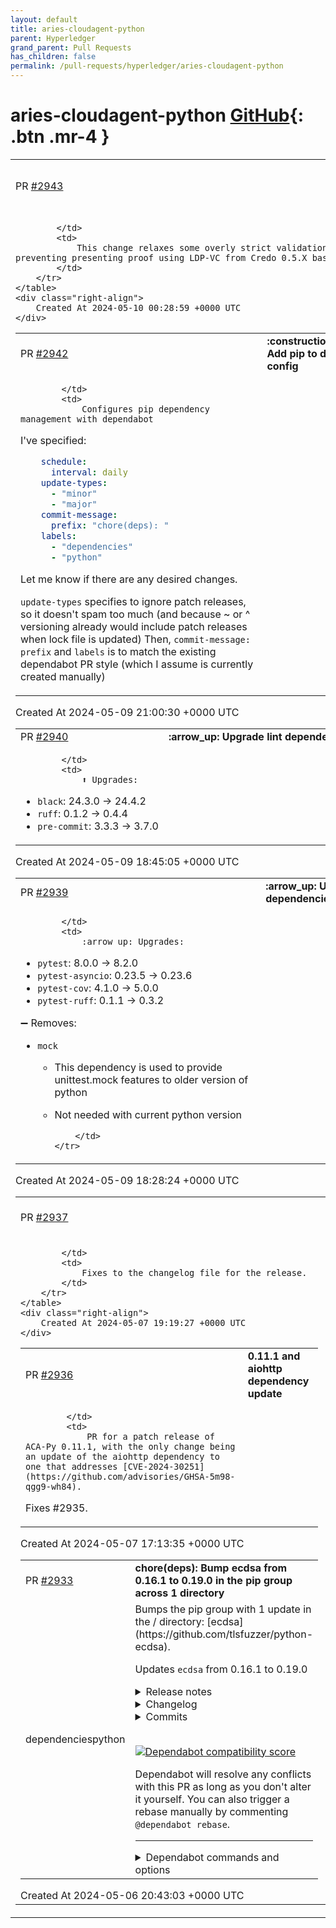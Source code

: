 ```yaml
---
layout: default
title: aries-cloudagent-python
parent: Hyperledger
grand_parent: Pull Requests
has_children: false
permalink: /pull-requests/hyperledger/aries-cloudagent-python
---
```


# aries-cloudagent-python <span class="fs-3 right-align">[GitHub](https://github.com/hyperledger/aries-cloudagent-python){: .btn .mr-4 }</span>


<div>
    <table>
        <tr>
            <td>
                PR <a href="https://github.com/hyperledger/aries-cloudagent-python/pull/2943" class=".btn">#2943</a>
            </td>
            <td>
                <b>
                    fix(interop): overly strict validation
                </b>
            </td>
        </tr>
        <tr>
            <td>
                
            </td>
            <td>
                This change relaxes some overly strict validation that was preventing presenting proof using LDP-VC from Credo 0.5.X based agents.
            </td>
        </tr>
    </table>
    <div class="right-align">
        Created At 2024-05-10 00:28:59 +0000 UTC
    </div>
</div>

<div>
    <table>
        <tr>
            <td>
                PR <a href="https://github.com/hyperledger/aries-cloudagent-python/pull/2942" class=".btn">#2942</a>
            </td>
            <td>
                <b>
                    :construction_worker: Add pip to dependabot config
                </b>
            </td>
        </tr>
        <tr>
            <td>
                
            </td>
            <td>
                Configures pip dependency management with dependabot

I've specified:
```yml
    schedule:
      interval: daily
    update-types:
      - "minor"
      - "major"
    commit-message:
      prefix: "chore(deps): "
    labels:
      - "dependencies"
      - "python"
```

Let me know if there are any desired changes.

`update-types` specifies to ignore patch releases, so it doesn't spam too much (and because ~ or ^ versioning already would include patch releases when lock file is updated)
Then, `commit-message: prefix` and `labels` is to match the existing dependabot PR style (which I assume is currently created manually)
            </td>
        </tr>
    </table>
    <div class="right-align">
        Created At 2024-05-09 21:00:30 +0000 UTC
    </div>
</div>

<div>
    <table>
        <tr>
            <td>
                PR <a href="https://github.com/hyperledger/aries-cloudagent-python/pull/2940" class=".btn">#2940</a>
            </td>
            <td>
                <b>
                    :arrow_up: Upgrade lint dependencies
                </b>
            </td>
        </tr>
        <tr>
            <td>
                
            </td>
            <td>
                ⬆️ Upgrades:

- `black`: 24.3.0 -> 24.4.2
- `ruff`: 0.1.2 -> 0.4.4
- `pre-commit`: 3.3.3 -> 3.7.0
            </td>
        </tr>
    </table>
    <div class="right-align">
        Created At 2024-05-09 18:45:05 +0000 UTC
    </div>
</div>

<div>
    <table>
        <tr>
            <td>
                PR <a href="https://github.com/hyperledger/aries-cloudagent-python/pull/2939" class=".btn">#2939</a>
            </td>
            <td>
                <b>
                    :arrow_up: Upgrade test dependencies
                </b>
            </td>
        </tr>
        <tr>
            <td>
                
            </td>
            <td>
                :arrow_up: Upgrades:
- `pytest`: 8.0.0 -> 8.2.0
- `pytest-asyncio`: 0.23.5 -> 0.23.6
- `pytest-cov`: 4.1.0 -> 5.0.0
- `pytest-ruff`: 0.1.1 -> 0.3.2

➖ Removes:
- `mock`
  - This dependency is used to provide unittest.mock features to older version of python
  - Not needed with current python version

            </td>
        </tr>
    </table>
    <div class="right-align">
        Created At 2024-05-09 18:28:24 +0000 UTC
    </div>
</div>

<div>
    <table>
        <tr>
            <td>
                PR <a href="https://github.com/hyperledger/aries-cloudagent-python/pull/2937" class=".btn">#2937</a>
            </td>
            <td>
                <b>
                    0.11.1 ChangeLog fixes
                </b>
            </td>
        </tr>
        <tr>
            <td>
                
            </td>
            <td>
                Fixes to the changelog file for the release.
            </td>
        </tr>
    </table>
    <div class="right-align">
        Created At 2024-05-07 19:19:27 +0000 UTC
    </div>
</div>

<div>
    <table>
        <tr>
            <td>
                PR <a href="https://github.com/hyperledger/aries-cloudagent-python/pull/2936" class=".btn">#2936</a>
            </td>
            <td>
                <b>
                    0.11.1 and aiohttp dependency update
                </b>
            </td>
        </tr>
        <tr>
            <td>
                
            </td>
            <td>
                PR for a patch release of ACA-Py 0.11.1, with the only change being an update of the aiohttp dependency to one that addresses [CVE-2024-30251](https://github.com/advisories/GHSA-5m98-qgg9-wh84).

Fixes #2935.
            </td>
        </tr>
    </table>
    <div class="right-align">
        Created At 2024-05-07 17:13:35 +0000 UTC
    </div>
</div>

<div>
    <table>
        <tr>
            <td>
                PR <a href="https://github.com/hyperledger/aries-cloudagent-python/pull/2933" class=".btn">#2933</a>
            </td>
            <td>
                <b>
                    chore(deps): Bump ecdsa from 0.16.1 to 0.19.0 in the pip group across 1 directory
                </b>
            </td>
        </tr>
        <tr>
            <td>
                <span class="chip">dependencies</span><span class="chip">python</span>
            </td>
            <td>
                Bumps the pip group with 1 update in the / directory: [ecdsa](https://github.com/tlsfuzzer/python-ecdsa).

Updates `ecdsa` from 0.16.1 to 0.19.0
<details>
<summary>Release notes</summary>
<p><em>Sourced from <a href="https://github.com/tlsfuzzer/python-ecdsa/releases">ecdsa's releases</a>.</em></p>
<blockquote>
<h2>ecdsa 0.19.0</h2>
<h2>New API:</h2>
<ul>
<li><code>to_ssh</code> in <code>VerifyingKey</code> and <code>SigningKey</code>, supports Ed25519 keys only
(Pablo Mazzini)</li>
</ul>
<h2>New features:</h2>
<ul>
<li>Support for twisted Brainpool curves</li>
</ul>
<h2>Doc fix:</h2>
<ul>
<li>Fix curve equation in glossary</li>
<li>Documentation for signature encoding and signature decoding functions</li>
</ul>
<h2>Maintenance:</h2>
<ul>
<li>Dropped official support for 3.3 and 3.4 (because of problems running them
in CI, not because it's actually incompatible; support for 2.6 and 2.7 is
unaffected)</li>
<li>Fixes around hypothesis parameters</li>
<li>Officially support Python 3.11 and 3.12</li>
<li>Small updates to test suite to make it work with 3.11 and 3.12 and new
releases of test dependencies</li>
<li>Dropped the internal <code>_rwlock</code> module as it's unused</li>
<li>Added mutation testing to CI, lots of speed-ups to the test suite
to make it happen</li>
<li>Removal of unnecessary <code>six.b</code> literals (Alexandre Detiste)</li>
</ul>
<p>Deprecations:</p>
<ul>
<li><code>int_to_string</code>, <code>string_to_int</code>, and <code>digest_integer</code> from <code>ecdsa.ecdsa</code>
module are now considered deprecated, they will be removed in a future
release</li>
</ul>
<h2>ecdsa 0.18.0</h2>
<h1>New features:</h1>
<ul>
<li>Support for EdDSA (Ed25519, Ed448) signature creation and verification.</li>
<li>Support for Ed25519 and Ed448 in PKCS#8 and public key files.</li>
<li>Support for point precomputation for EdDSA.</li>
</ul>
<h1>New API:</h1>
<ul>
<li>CurveEdTw class to represent the Twisted Edwards curve parameters.</li>
<li>PointEdwards class to represent points on Twisted Edwards curve and
provide point arithmetic on it.</li>
<li><code>curve_by_name</code> in <code>curves</code> module to get a <code>Curve</code> object by providing curve
name.</li>
</ul>
<p>Bug fix:</p>
<!-- raw HTML omitted -->
</blockquote>
<p>... (truncated)</p>
</details>
<details>
<summary>Changelog</summary>
<p><em>Sourced from <a href="https://github.com/tlsfuzzer/python-ecdsa/blob/master/NEWS">ecdsa's changelog</a>.</em></p>
<blockquote>
<ul>
<li>Release 0.19.0 (08 Apr 2024)</li>
</ul>
<p>New API:</p>
<ul>
<li><code>to_ssh</code> in <code>VerifyingKey</code> and <code>SigningKey</code>, supports Ed25519 keys only
(Pablo Mazzini)</li>
</ul>
<p>New features:</p>
<ul>
<li>Support for twisted Brainpool curves</li>
</ul>
<p>Doc fix:</p>
<ul>
<li>Fix curve equation in glossary</li>
<li>Documentation for signature encoding and signature decoding functions</li>
</ul>
<p>Maintenance:</p>
<ul>
<li>Dropped official support for 3.3 and 3.4 (because of problems running them
in CI, not because it's actually incompatible; support for 2.6 and 2.7 is
unaffected)</li>
<li>Fixes aroung hypothesis parameters</li>
<li>Officially support Python 3.11 and 3.12</li>
<li>Small updates to test suite to make it work with 3.11 and 3.12 and new
releases of test dependencies</li>
<li>Dropped the internal <code>_rwlock</code> module as it's unused</li>
<li>Added mutation testing to CI, lots of speed-ups to the test suite
to make it happen</li>
<li>Removal of unnecessary <code>six.b</code> literals (Alexandre Detiste)</li>
</ul>
<p>Deprecations:</p>
<ul>
<li>
<p><code>int_to_string</code>, <code>string_to_int</code>, and <code>digest_integer</code> from <code>ecdsa.ecdsa</code>
module are now considered deprecated, they will be removed in a future
release</p>
</li>
<li>
<p>Release 0.18.0 (09 Jul 2022)</p>
</li>
</ul>
<p>New API:</p>
<ul>
<li><code>curve_by_name</code> in <code>curves</code> module to get a <code>Curve</code> object by providing curve
name.</li>
</ul>
<p>Bug fix:</p>
<ul>
<li>Make the <code>VerifyingKey</code> encoded with explicit parameters use the same
kind of point encoding for public key and curve generator.</li>
<li>Better handling of malformed curve parameters (as in CVE-2022-0778);
make python-ecdsa raise <code>MalformedPointError</code> instead of <code>AssertionError</code>.</li>
</ul>
<p>Doc fix:</p>
<ul>
<li>Publish the documentation on <a href="https://ecdsa.readthedocs.io/">https://ecdsa.readthedocs.io/</a>,
include explanation of basics of handling of ECC data formats and how to use
the library for elliptic curve arithmetic.</li>
<li>Make object names more consistent, make them into hyperlinks on the
readthedocs documentation.</li>
<li>Make security note more explicit (Ian Rodney)</li>
</ul>
<!-- raw HTML omitted -->
</blockquote>
<p>... (truncated)</p>
</details>
<details>
<summary>Commits</summary>
<ul>
<li><a href="https://github.com/tlsfuzzer/python-ecdsa/commit/be70016f8911f79e891a65dcfcb602e5ba866ed3"><code>be70016</code></a> Merge pull request <a href="https://redirect.github.com/tlsfuzzer/python-ecdsa/issues/337">#337</a> from tlsfuzzer/release-0.19</li>
<li><a href="https://github.com/tlsfuzzer/python-ecdsa/commit/217735bb28dd30c12619564da8b0ec7022ec0a95"><code>217735b</code></a> allow early exit from worker processes when running mutation testing</li>
<li><a href="https://github.com/tlsfuzzer/python-ecdsa/commit/6e7adff153ad877747f56771c842a94bca65ede9"><code>6e7adff</code></a> don't check rate if no tests executed</li>
<li><a href="https://github.com/tlsfuzzer/python-ecdsa/commit/c56030efe0044c6deb8a5f815eabb590e574fc41"><code>c56030e</code></a> make coveralls submission work with py2.6 again</li>
<li><a href="https://github.com/tlsfuzzer/python-ecdsa/commit/66d0d74a331af339715e1e70274a45f775817f7f"><code>66d0d74</code></a> add release notes for 0.19.0 release</li>
<li><a href="https://github.com/tlsfuzzer/python-ecdsa/commit/0d5a38ca8ada5f2fec67904236f563f562b402d4"><code>0d5a38c</code></a> Merge pull request <a href="https://redirect.github.com/tlsfuzzer/python-ecdsa/issues/156">#156</a> from tomato42/cosmic-ray</li>
<li><a href="https://github.com/tlsfuzzer/python-ecdsa/commit/02c83503ffcd06a0ac15535a3afac88ad5725710"><code>02c8350</code></a> be more permissive for the PR mutation test coverage</li>
<li><a href="https://github.com/tlsfuzzer/python-ecdsa/commit/4845e8fa64c1b1463e400ac1a0d5c4e87615bcde"><code>4845e8f</code></a> better is_prime()</li>
<li><a href="https://github.com/tlsfuzzer/python-ecdsa/commit/09f0d106d13d05089078c95a947ad4f3a2602a5f"><code>09f0d10</code></a> add hard timeout for test mutation test suite</li>
<li><a href="https://github.com/tlsfuzzer/python-ecdsa/commit/e16173b25dfc9ea4b1cc323874369c1d38fb3664"><code>e16173b</code></a> two digit precision for the mutation score badge</li>
<li>Additional commits viewable in <a href="https://github.com/tlsfuzzer/python-ecdsa/compare/python-ecdsa-0.16.1...python-ecdsa-0.19.0">compare view</a></li>
</ul>
</details>
<br />


[![Dependabot compatibility score](https://dependabot-badges.githubapp.com/badges/compatibility_score?dependency-name=ecdsa&package-manager=pip&previous-version=0.16.1&new-version=0.19.0)](https://docs.github.com/en/github/managing-security-vulnerabilities/about-dependabot-security-updates#about-compatibility-scores)

Dependabot will resolve any conflicts with this PR as long as you don't alter it yourself. You can also trigger a rebase manually by commenting `@dependabot rebase`.

[//]: # (dependabot-automerge-start)
[//]: # (dependabot-automerge-end)

---

<details>
<summary>Dependabot commands and options</summary>
<br />

You can trigger Dependabot actions by commenting on this PR:
- `@dependabot rebase` will rebase this PR
- `@dependabot recreate` will recreate this PR, overwriting any edits that have been made to it
- `@dependabot merge` will merge this PR after your CI passes on it
- `@dependabot squash and merge` will squash and merge this PR after your CI passes on it
- `@dependabot cancel merge` will cancel a previously requested merge and block automerging
- `@dependabot reopen` will reopen this PR if it is closed
- `@dependabot close` will close this PR and stop Dependabot recreating it. You can achieve the same result by closing it manually
- `@dependabot show <dependency name> ignore conditions` will show all of the ignore conditions of the specified dependency
- `@dependabot ignore <dependency name> major version` will close this group update PR and stop Dependabot creating any more for the specific dependency's major version (unless you unignore this specific dependency's major version or upgrade to it yourself)
- `@dependabot ignore <dependency name> minor version` will close this group update PR and stop Dependabot creating any more for the specific dependency's minor version (unless you unignore this specific dependency's minor version or upgrade to it yourself)
- `@dependabot ignore <dependency name>` will close this group update PR and stop Dependabot creating any more for the specific dependency (unless you unignore this specific dependency or upgrade to it yourself)
- `@dependabot unignore <dependency name>` will remove all of the ignore conditions of the specified dependency
- `@dependabot unignore <dependency name> <ignore condition>` will remove the ignore condition of the specified dependency and ignore conditions
You can disable automated security fix PRs for this repo from the [Security Alerts page](https://github.com/hyperledger/aries-cloudagent-python/network/alerts).

</details>
            </td>
        </tr>
    </table>
    <div class="right-align">
        Created At 2024-05-06 20:43:03 +0000 UTC
    </div>
</div>

